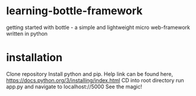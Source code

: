 # learning-bottle-framework
getting started with bottle - a simple and lightweight micro web-framework written in python

# installation 
Clone repository
Install python and pip. Help link can be found here, https://docs.python.org/3/installing/index.html
CD into root directory
run app.py and navigate to localhost://5000
See the magic! 



